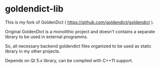 # goldendict-lib

This is my fork of GoldenDict ( https://github.com/goldendict/goldendict ).

Original GoldenDict is a monolithic project and doesn't contains a separate library to be used in external programms.

So, all necessary backend goldendict files organized to be used as static library in my other projects.

Depends on  Qt 5.x library, can be compiled with C++11 support.
